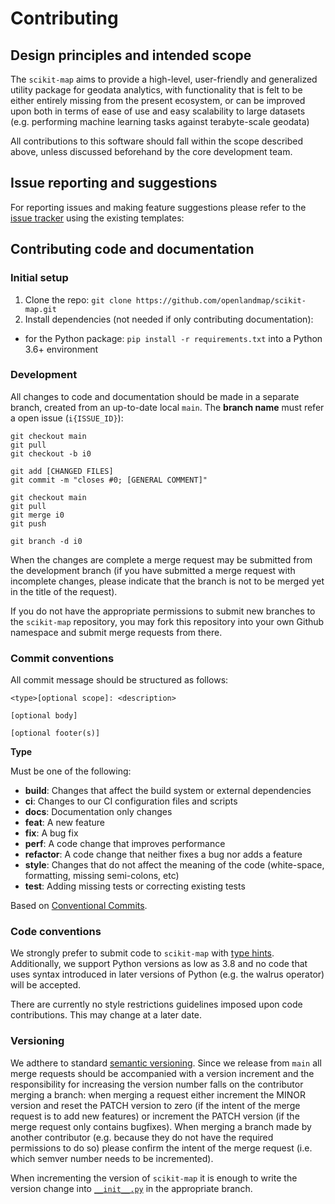 # Contributing

## Design principles and intended scope

The `scikit-map` aims to provide a high-level, user-friendly and generalized utility package for geodata analytics, with functionality that is felt to be either entirely missing from the present ecosystem, or can be improved upon both in terms of ease of use and easy scalability to large datasets (e.g. performing machine learning tasks against terabyte-scale geodata)

All contributions to this software should fall within the scope described above, unless discussed beforehand by the core development team.

## Issue reporting and suggestions

For reporting issues and making feature suggestions please refer to the [issue tracker](https://github.com/openlandmap/scikit-map/issues) using the existing templates:

## Contributing code and documentation

### Initial setup

1. Clone the repo: `git clone https://github.com/openlandmap/scikit-map.git`
2. Install dependencies (not needed if only contributing documentation):
  - for the Python package: `pip install -r requirements.txt` into a Python 3.6+ environment

### Development

All changes to code and documentation should be made in a separate branch, created from an up-to-date local `main`. The **branch name** must refer a open issue (``i{ISSUE_ID}``):

```
git checkout main
git pull
git checkout -b i0

git add [CHANGED FILES]
git commit -m "closes #0; [GENERAL COMMENT]"

git checkout main
git pull
git merge i0
git push

git branch -d i0
```

When the changes are complete a merge request may be submitted from the development branch (if you have submitted a merge request with incomplete changes, please indicate that the branch is not to be merged yet in the title of the request).

If you do not have the appropriate permissions to submit new branches to the `scikit-map` repository, you may fork this repository into your own Github namespace and submit merge requests from there.

### Commit conventions

All commit message should be structured as follows:

```
<type>[optional scope]: <description>

[optional body]

[optional footer(s)]

``` 

**Type**

Must be one of the following:

- **build**: Changes that affect the build system or external dependencies
- **ci**: Changes to our CI configuration files and scripts
- **docs**: Documentation only changes
- **feat**: A new feature
- **fix**: A bug fix
- **perf**: A code change that improves performance
- **refactor**: A code change that neither fixes a bug nor adds a feature
- **style**: Changes that do not affect the meaning of the code (white-space, formatting, missing semi-colons, etc)
- **test**: Adding missing tests or correcting existing tests

Based on [Conventional Commits](https://www.conventionalcommits.org/en/v1.0.0/).

### Code conventions

We strongly prefer to submit code to `scikit-map` with [type hints](https://docs.python.org/3/library/typing.html). Additionally, we support Python versions as low as 3.8 and no code that uses syntax introduced in later versions of Python (e.g. the walrus operator) will be accepted.

There are currently no style restrictions guidelines imposed upon code contributions. This may change at a later date.

### Versioning

We adthere to standard [semantic versioning](https://semver.org/). Since we release from `main` <!-- needs to be discussed -->
all merge requests should be accompanied with a version increment and the responsibility for increasing the version number falls on the contributor merging a branch: when merging a request either increment the MINOR version and reset the PATCH version to zero (if the intent of the merge request is to add new features) or increment the PATCH version (if the merge request only contains bugfixes). When merging a branch made by another contributor (e.g. because they do not have the required permissions to do so) please confirm the intent of the merge request (i.e. which semver number needs to be incremented).

When incrementing the version of `scikit-map` it is enough to write the version change into [`__init__.py`](./skmap/__init__.py) in the appropriate branch.
